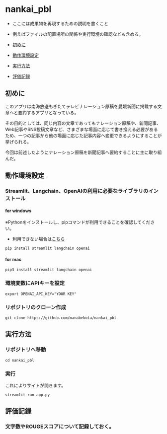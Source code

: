 # nankai_pbl

- ここには成果物を再現するための説明を書くこと
- 例えばファイルの配置場所の関係や実行環境の確認なども含める。

- [初めに](https://github.com/manabekota/nankai_pbl/blob/main/README.md#初めに)
- [動作環境設定](https://github.com/manabekota/nankai_pbl/blob/main/README.md#動作環境設定)
- [実行方法](https://github.com/manabekota/nankai_pbl/blob/main/README.md#実行方法)
- [評価記録](https://github.com/manabekota/nankai_pbl/blob/main/README.md#評価記録)

## 初めに

このアプリは南海放送もぎたてテレビナレーション原稿を愛媛新聞に掲載する文章へと要約するアプリとなっている。

その目的としては、同じ内容の文章であってもナレーション原稿や、新聞記事、Web記事やSNS投稿文章など、さまざまな場面に応じて書き換える必要があるため、一つの記事から他の場面に応じた記事内容へ変更できるようにすることが挙げられる。

今回は前述したようにナレーション原稿を新聞記事へ要約することに主に取り組んだ。

## 動作環境設定

### Streamlit、Langchain、OpenAIの利用に必要なライブラリのインストール

#### for windows
※Pythonをインストールし、pipコマンドが利用できることを確認してください。
- 利用できない場合は[こちら](https://qiita.com/celeron5576/items/9ba3588a97fea46c6946)
```
pip install streamlit langchain openai
```

#### for mac
```
pip3 install streamlit langchain openai
```

### 環境変数にAPIキーを設定
```
export OPENAI_API_KEY="YOUR KEY"
```

### リポジトリのクローン作成
```
git clone https://github.com/manabekota/nankai_pbl
```

## 実行方法

### リポジトリへ移動
```
cd nankai_pbl
```

### 実行
これによりサイトが開きます。
```
streamlit run app.py
```

## 評価記録

### 文字数やROUGEスコアについて記録しておく。


